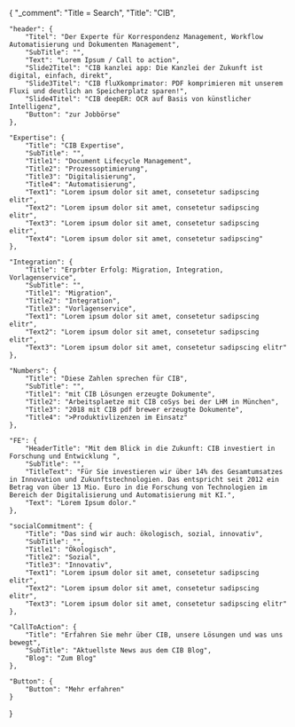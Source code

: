 {
	"_comment": "Title = Search", 
    "Title": "CIB",

	"header": {
		"Titel": "Der Experte für Korrespondenz Management, Workflow Automatisierung und Dokumenten Management",
		"SubTitle": "",
		"Text": "Lorem Ipsum / Call to action",
		"Slide2Titel": "CIB kanzlei app: Die Kanzlei der Zukunft ist digital, einfach, direkt",
		"Slide3Titel": "CIB fluXkomprimator: PDF komprimieren mit unserem Fluxi und deutlich an Speicherplatz sparen!",
		"Slide4Titel": "CIB deepER: OCR auf Basis von künstlicher Intelligenz",
		"Button": "zur Jobbörse"
	},

	"Expertise": {
		"Title": "CIB Expertise",
		"SubTitle": "",
		"Title1": "Document Lifecycle Management",
		"Title2": "Prozessoptimierung",
		"Title3": "Digitalisierung",
		"Title4": "Automatisierung",
		"Text1": "Lorem ipsum dolor sit amet, consetetur sadipscing elitr",
		"Text2": "Lorem ipsum dolor sit amet, consetetur sadipscing elitr",
		"Text3": "Lorem ipsum dolor sit amet, consetetur sadipscing elitr",
		"Text4": "Lorem ipsum dolor sit amet, consetetur sadipscing"
	},

	"Integration": {
		"Title": "Erprbter Erfolg: Migration, Integration, Vorlagenservice",
		"SubTitle": "",
		"Title1": "Migration",
		"Title2": "Integration",
		"Title3": "Vorlagenservice",
		"Text1": "Lorem ipsum dolor sit amet, consetetur sadipscing elitr",
		"Text2": "Lorem ipsum dolor sit amet, consetetur sadipscing elitr",
		"Text3": "Lorem ipsum dolor sit amet, consetetur sadipscing elitr"
	},

	"Numbers": {
		"Title": "Diese Zahlen sprechen für CIB",
		"SubTitle": "",
		"Title1": "mit CIB Lösungen erzeugte Dokumente",
		"Title2": "Arbeitsplaetze mit CIB coSys bei der LHM in München",
		"Title3": "2018 mit CIB pdf brewer erzeugte Dokumente",
		"Title4": ">Produktivlizenzen im Einsatz"
	},

	"FE": {
		"HeaderTitle": "Mit dem Blick in die Zukunft: CIB investiert in Forschung und Entwicklung ",
		"SubTitle": "",
		"TitleText": "Für Sie investieren wir über 14% des Gesamtumsatzes in Innovation und Zukunftstechnologien. Das entspricht seit 2012 ein Betrag von über 13 Mio. Euro in die Forschung von Technologien im Bereich der Digitalisierung und Automatisierung mit KI.",
		"Text": "Lorem Ipsum dolor."
	},

	"socialCommitment": {
		"Title": "Das sind wir auch: ökologisch, sozial, innovativ",
		"SubTitle": "",
		"Title1": "Ökologisch",
		"Title2": "Sozial",
		"Title3": "Innovativ",
		"Text1": "Lorem ipsum dolor sit amet, consetetur sadipscing elitr",
		"Text2": "Lorem ipsum dolor sit amet, consetetur sadipscing elitr",
		"Text3": "Lorem ipsum dolor sit amet, consetetur sadipscing elitr"
	},

	"CallToAction": {
		"Title": "Erfahren Sie mehr über CIB, unsere Lösungen und was uns bewegt",
		"SubTitle": "Aktuellste News aus dem CIB Blog",
		"Blog": "Zum Blog"
	},

	"Button": {
		"Button": "Mehr erfahren"
	}
}
